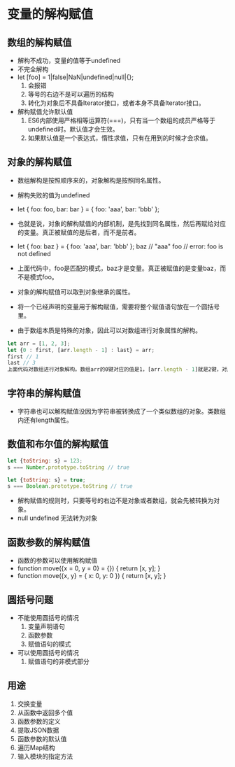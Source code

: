 # 变量的解构赋值

## 数组的解构赋值

* 解构不成功，变量的值等于undefined
* 不完全解构
* let [foo] = 1|false|NaN|undefined|null|{};
    1. 会报错
    2. 等号的右边不是可以遍历的结构
    3. 转化为对象后不具备Iterator接口，或者本身不具备Iterator接口。
* 解构赋值允许默认值
    1. ES6内部使用严格相等运算符(===)，只有当一个数组的成员严格等于undefined时。默认值才会生效。
    2. 如果默认值是一个表达式，惰性求值，只有在用到的时候才会求值。

## 对象的解构赋值

* 数组解构是按照顺序来的，对象解构是按照同名属性。
* 解构失败的值为undefined
* let { foo: foo, bar: bar } = { foo: 'aaa', bar: 'bbb' };
* 也就是说，对象的解构赋值的内部机制，是先找到同名属性，然后再赋给对应的变量。真正被赋值的是后者，而不是前者。
* let { foo: baz } = { foo: 'aaa', bar: 'bbb' };
baz // "aaa"
foo // error: foo is not defined
* 上面代码中，foo是匹配的模式，baz才是变量。真正被赋值的是变量baz，而不是模式foo。
* 对象的解构赋值可以取到对象继承的属性。
* 将一个已经声明的变量用于解构赋值，需要将整个赋值语句放在一个圆括号里。

* 由于数组本质是特殊的对象，因此可以对数组进行对象属性的解构。

```javascript
let arr = [1, 2, 3];
let {0 : first, [arr.length - 1] : last} = arr;
first // 1
last // 3
上面代码对数组进行对象解构。数组arr的0键对应的值是1，[arr.length - 1]就是2键，对应的值是3
```

## 字符串的解构赋值

* 字符串也可以解构赋值没因为字符串被转换成了一个类似数组的对象。类数组内还有length属性。

## 数值和布尔值的解构赋值

```javascript
let {toString: s} = 123;
s === Number.prototype.toString // true

let {toString: s} = true;
s === Boolean.prototype.toString // true
```

* 解构赋值的规则时，只要等号的右边不是对象或者数组，就会先被转换为对象。
* null undefined 无法转为对象

## 函数参数的解构赋值

* 函数的参数可以使用解构赋值
* function move({x = 0, y = 0} = {}) {
  return [x, y];
}
* function move({x, y} = { x: 0, y: 0 }) {
  return [x, y];
}

## 圆括号问题

* 不能使用圆括号的情况
    1. 变量声明语句
    2. 函数参数
    3. 赋值语句的模式
* 可以使用圆括号的情况
    1. 赋值语句的非模式部分

## 用途

1. 交换变量
2. 从函数中返回多个值
3. 函数参数的定义
4. 提取JSON数据
5. 函数参数的默认值
6. 遍历Map结构
7. 输入模块的指定方法
